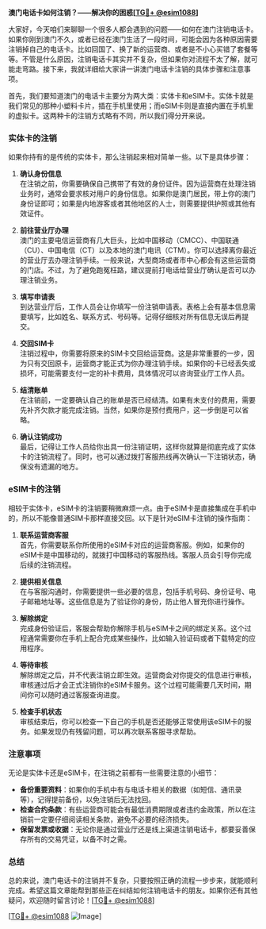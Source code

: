 **澳门电话卡如何注销？——解决你的困惑[[TG💪+ @esim1088](https://t.me/s/esim1088)]**

大家好，今天咱们来聊聊一个很多人都会遇到的问题——如何在澳门注销电话卡。如果你刚到澳门不久，或者已经在澳门生活了一段时间，可能会因为各种原因需要注销掉自己的电话卡。比如回国了、换了新的运营商、或者是不小心买错了套餐等等。不管是什么原因，注销电话卡其实并不复杂，但如果你对流程不太了解，就可能走弯路。接下来，我就详细给大家讲一讲澳门电话卡注销的具体步骤和注意事项。

首先，我们要知道澳门的电话卡主要分为两大类：实体卡和eSIM卡。实体卡就是我们常见的那种小塑料卡片，插在手机里使用；而eSIM卡则是直接内置在手机里的虚拟卡。这两种卡的注销方式略有不同，所以我们得分开来说。

### 实体卡的注销

如果你持有的是传统的实体卡，那么注销起来相对简单一些。以下是具体步骤：

1. **确认身份信息**  
   在注销之前，你需要确保自己携带了有效的身份证件。因为运营商在处理注销业务时，通常会要求核对用户的身份信息。如果你是澳门居民，带上你的澳门身份证即可；如果是内地游客或者其他地区的人士，则需要提供护照或其他有效证件。

2. **前往营业厅办理**  
   澳门的主要电信运营商有几大巨头，比如中国移动（CMCC）、中国联通（CU）、中国电信（CT）以及本地的澳门电讯（CTM）。你可以选择离你最近的营业厅去办理注销手续。一般来说，大型商场或者市中心都会有这些运营商的门店。不过，为了避免跑冤枉路，建议提前打电话给营业厅确认是否可以办理注销业务。

3. **填写申请表**  
   到达营业厅后，工作人员会让你填写一份注销申请表。表格上会有基本信息需要填写，比如姓名、联系方式、号码等。记得仔细核对所有信息无误后再提交。

4. **交回SIM卡**  
   注销过程中，你需要将原来的SIM卡交回给运营商。这是非常重要的一步，因为只有交回原卡，运营商才能正式为你办理注销手续。如果你的卡已经丢失或损坏，可能需要支付一定的补卡费用，具体情况可以咨询营业厅工作人员。

5. **结清账单**  
   在注销前，一定要确认自己的账单是否已经结清。如果有未支付的费用，需要先补齐欠款才能完成注销。当然，如果你是预付费用户，这一步倒是可以省略。

6. **确认注销成功**  
   最后，记得让工作人员给你出具一份注销证明，这样你就算是彻底完成了实体卡的注销流程了。同时，也可以通过拨打客服热线再次确认一下注销状态，确保没有遗漏的地方。

### eSIM卡的注销

相较于实体卡，eSIM卡的注销要稍微麻烦一点。由于eSIM卡是直接集成在手机中的，所以不能像普通SIM卡那样直接交回。以下是针对eSIM卡注销的操作指南：

1. **联系运营商客服**  
   首先，你需要联系你所使用的eSIM卡对应的运营商客服。例如，如果你的eSIM卡是中国移动的，就拨打中国移动的客服热线。客服人员会引导你完成后续的注销流程。

2. **提供相关信息**  
   在与客服沟通时，你需要提供一些必要的信息，包括手机号码、身份证号、电子邮箱地址等。这些信息是为了验证你的身份，防止他人冒充你进行操作。

3. **解除绑定**  
   完成身份验证后，客服会帮助你解除手机与eSIM卡之间的绑定关系。这个过程通常需要你在手机上配合完成某些操作，比如输入验证码或者下载特定的应用程序。

4. **等待审核**  
   解除绑定之后，并不代表注销立即生效。运营商会对你提交的信息进行审核，审核通过后才会正式注销你的eSIM卡服务。这个过程可能需要几天时间，期间你可以随时通过客服查询进度。

5. **检查手机状态**  
   审核结束后，你可以检查一下自己的手机是否还能够正常使用该eSIM卡的服务。如果发现仍有残留问题，可以再次联系客服寻求帮助。

### 注意事项

无论是实体卡还是eSIM卡，在注销之前都有一些需要注意的小细节：

- **备份重要资料**：如果你的手机中有与电话卡相关的数据（如短信、通讯录等），记得提前备份，以免注销后无法找回。
- **检查合约条款**：有些运营商可能会有最低消费期限或者违约金政策，所以在注销前一定要仔细阅读相关条款，避免不必要的经济损失。
- **保留发票或收据**：无论你是通过营业厅还是线上渠道注销电话卡，都要妥善保存所有的交易凭证，以备不时之需。

### 总结

总的来说，澳门电话卡的注销并不复杂，只要按照正确的流程一步步来，就能顺利完成。希望这篇文章能帮到那些正在纠结如何注销电话卡的朋友。如果你还有其他疑问，欢迎随时留言讨论！[[TG💪+ @esim1088](https://t.me/s/esim1088)] 

[[TG💪+ @esim1088](https://t.me/s/esim1088) ![Image](https://i.postimg.cc/4NQfJmqS/Snipaste-2025-05-13-00-14-12.png)]